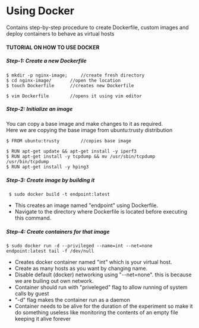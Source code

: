 # Using Docker
Contains step-by-step procedure to create Dockerfile, custom images and deploy containers to behave as virtual hosts

#### TUTORIAL ON HOW TO USE DOCKER

##### Step-1: Create a new Dockerfile
	
	$ mkdir -p nginx-image;  	//create fresh directory
	$ cd nginx-image/  		//open the location
	$ touch Dockerfile		//creates new Dockerfile 
	
	$ vim Dockerfile		//opens it using vim editor
	

##### Step-2: Initialize an image 

You can copy a base image and make changes to it as required. <br>
Here we are copying the base image from ubuntu:trusty distribution
	
	$ FROM ubuntu:trusty		//copies base image
	
	$ RUN apt-get update && apt-get install -y iperf3
	$ RUN apt-get install -y tcpdump && mv /usr/sbin/tcpdump /usr/bin/tcpdump
	$ RUN apt-get install -y hping3
	

##### Step-3: Create image by building it

	 $ sudo docker build -t endpoint:latest
	
- This creates an image named "endpoint" using Dockerfile.
- Navigate to the directory where Dockerfile is located before executing this command.

##### Step-4: Create containers for that image

	$ sudo docker run -d --privileged --name=int --net=none endpoint:latest tail -f /dev/null
	
- Creates docker container named "int" which is your virtual host.
- Create as many hosts as you want by changing name.
- Disable default (docker) networking using "--net=none". this is because we are builing out own network.
- Container should run with "priveleged" flag to allow running of system calls by guest
- "-d" flag makes the container run as a daemon
- Container needs to be alive for the duration of the experiment so make it do something useless like monitoring the contents of an empty file keeping it alive forever
